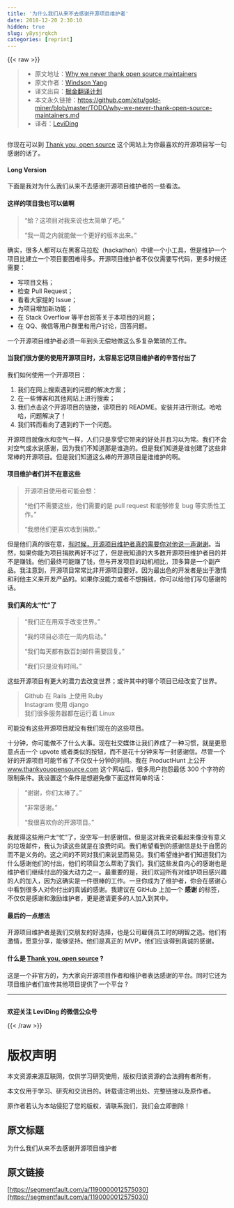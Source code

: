 ```yaml
---
title: '为什么我们从来不去感谢开源项目维护者' 
date: 2018-12-20 2:30:10
hidden: true
slug: y8ysjrqkch
categories: [reprint]
---
```


{{< raw >}}

                    
<blockquote><ul>
<li>原文地址：<a href="https://www.codementor.io/windsonyang/why-we-never-thank-open-source-maintainers-ed0nsw3zd" rel="nofollow noreferrer" target="_blank">Why we never thank open source maintainers</a>
</li>
<li>原文作者：<a href="https://www.codementor.io/windsonyang" rel="nofollow noreferrer" target="_blank">Windson Yang</a>
</li>
<li>译文出自：<a href="https://github.com/xitu/gold-miner" rel="nofollow noreferrer" target="_blank">掘金翻译计划</a>
</li>
<li>本文永久链接：<a href="https://github.com/xitu/gold-miner/blob/master/TODO/why-we-never-thank-open-source-maintainers.md" rel="nofollow noreferrer" target="_blank">https://github.com/xitu/gold-miner/blob/master/TODO/why-we-never-thank-open-source-maintainers.md</a>
</li>
<li>译者：<a href="https://leviding.com" rel="nofollow noreferrer" target="_blank">LeviDing</a>
</li>
</ul></blockquote>
<p><span class="img-wrap"><img data-src="/img/remote/1460000012575337?w=700&amp;h=276" src="https://static.alili.tech/img/remote/1460000012575337?w=700&amp;h=276" alt="" title="" style="cursor: pointer; display: inline;"></span></p>
<p>你现在可以到 <a href="https://www.thankyouopensource.com" rel="nofollow noreferrer" target="_blank">Thank you, open source</a> 这个网站上为你最喜欢的开源项目写一句感谢的话了。</p>
<h4>Long Version</h4>
<p>下面是我对为什么我们从来不去感谢开源项目维护者的一些看法。</p>
<h4>这样的项目我也可以做啊</h4>
<blockquote>“蛤？这项目对我来说也太简单了吧。”<p>“我一周之内就能做一个更好的版本出来。”</p>
</blockquote>
<p>确实，很多人都可以在黑客马拉松（hackathon）中建一个小工具，但是维护一个项目比建立一个项目要困难得多。开源项目维护者不仅仅需要写代码，更多时候还需要：</p>
<ul>
<li>写项目文档；</li>
<li>检查 Pull Request；</li>
<li>看看大家提的 Issue；</li>
<li>为项目增加新功能；</li>
<li>在 Stack Overflow 等平台回答关于本项目的问题；</li>
<li>在 QQ、微信等用户群里和用户讨论，回答问题。</li>
</ul>
<p>一个开源项目维护者必须一年到头无偿地做这么多复杂繁琐的工作。</p>
<h4>当我们很方便的使用开源项目时，太容易忘记项目维护者的辛苦付出了</h4>
<p>我们如何使用一个开源项目：</p>
<ol>
<li>我们在网上搜索遇到的问题的解决方案；</li>
<li>在一些博客和其他网站上进行搜索；</li>
<li>我们点击这个开源项目的链接，读项目的 README。安装并进行测试。哈哈哈，问题解决了！</li>
<li>我们转而看向了遇到的下一个问题。</li>
</ol>
<p>开源项目就像水和空气一样，人们只是享受它带来的好处并且习以为常。我们不会对空气或水说感谢，因为我们不知道那是谁造的。但是我们知道是谁创建了这些非常棒的开源项目。但是我们知道这么棒的开源项目是谁维护的啊。</p>
<h4>项目维护者们并不在意这些</h4>
<blockquote>开源项目使用者可能会想：<p>“他们不需要这些，他们需要的是 pull request 和能够修复 bug 等实质性工作。”</p>
<p>“我想他们更喜欢收到捐款。”</p>
</blockquote>
<p>但是他们真的很在意，<a href="https://news.ycombinator.com/item?id=15623604" rel="nofollow noreferrer" target="_blank">有时候，开源项目维护者真的需要你对他说一声谢谢</a>。当然，如果你能为项目捐款再好不过了，但是我知道的大多数开源项目维护者目的并不是赚钱。他们最终可能赚了钱，但与开发项目的动机相比，顶多算是一个副产品。我注意到，开源项目常常比非开源项目要好。因为最出色的开发者是出于激情和利他主义来开发产品的。如果你没能力或者不想捐钱，你可以给他们写句感谢的话。</p>
<h4>我们真的太“忙”了</h4>
<blockquote>“我们正在用双手改变世界。”<p>“我的项目必须在一周内启动。”</p>
<p>“我们每天都有数百封邮件需要回复。”</p>
<p>“我们只是没有时间。”</p>
</blockquote>
<p>这些开源项目有更大的潜力去改变世界；或许其中的哪个项目已经改变了世界。</p>
<blockquote>Github 在 Rails 上使用 Ruby<br>Instagram 使用 django<br>我们很多服务器都在运行着 Linux</blockquote>
<p>可能没有这些开源项目就没有我们现在的这些项目。</p>
<p>十分钟，你可能做不了什么大事。现在社交媒体让我们养成了一种习惯，就是更愿意点击一个 upvote 或者类似的按钮，而不是花十分钟来写一封感谢信。尽管一个好的开源项目可能节省了不仅仅十分钟的时间。我在 ProductHunt 上公开 <a href="https://www.thankyouopensource.com" rel="nofollow noreferrer" target="_blank">www.thankyouopensource.com</a> 这个网站后，很多用户抱怨最低 300 个字符的限制条件。我设置这个条件是想避免像下面这样简单的话：</p>
<blockquote>“谢谢，你们太棒了。”<p>“非常感谢。”</p>
<p>“我很喜欢你的开源项目。”</p>
</blockquote>
<p>我就得这些用户太“忙”了，没空写一封感谢信。但是这对我来说看起来像没有意义的垃圾邮件，我认为读这些就是在浪费时间。我们希望看到的感谢信是处于自愿的而不是义务的。这之间的不同对我们来说显而易见。我们希望维护者们知道我们为什么感谢他们的付出，他们的项目怎么帮助了我们，我们这些发自内心的感谢也是维护者们继续付出的强大动力之一。最重要的是，我们欢迎所有对维护项目感兴趣的人的加入，因为这确实是一件很棒的工作。一旦你成为了维护者，你会在感谢心中看到很多人对你付出的真诚的感谢。我建议在 GitHub 上加一个 <strong>感谢</strong> 的标签，不仅仅是感谢和激励维护者，更是邀请更多的人加入到其中。</p>
<h4>最后的一点想法</h4>
<p>开源项目维护者是我们交朋友的好选择，也是公司雇佣员工时的明智之选。他们有激情，愿意分享，能够坚持。他们是真正的 MVP，他们应该得到真诚的感谢。</p>
<h4>什么是 <a href="https://www.thankyouopensource.com" rel="nofollow noreferrer" target="_blank">Thank you, open source</a> ?</h4>
<p>这是一个非官方的，为大家向开源项目作者和维护者表达感谢的平台。同时它还为项目维护者们宣传其他项目提供了一个平台 ?</p>
<hr>
<p><span class="img-wrap"><img data-src="/img/remote/1460000012575348?w=227&amp;h=227" src="https://static.alili.tech/img/remote/1460000012575348?w=227&amp;h=227" alt="" title="" style="cursor: pointer; display: inline;"></span></p>
<p><strong>欢迎关注 LeviDing 的微信公众号</strong></p>

                
{{< /raw >}}

# 版权声明
本文资源来源互联网，仅供学习研究使用，版权归该资源的合法拥有者所有，

本文仅用于学习、研究和交流目的。转载请注明出处、完整链接以及原作者。

原作者若认为本站侵犯了您的版权，请联系我们，我们会立即删除！

## 原文标题
为什么我们从来不去感谢开源项目维护者

## 原文链接
[https://segmentfault.com/a/1190000012575030](https://segmentfault.com/a/1190000012575030)

